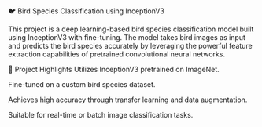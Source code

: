 🐦 Bird Species Classification using InceptionV3

This project is a deep learning-based bird species classification model built using InceptionV3 with fine-tuning. The model takes bird images as input and predicts the bird species accurately by leveraging the powerful feature extraction capabilities of pretrained convolutional neural networks.

📌 Project Highlights
Utilizes InceptionV3 pretrained on ImageNet.

Fine-tuned on a custom bird species dataset.

Achieves high accuracy through transfer learning and data augmentation.

Suitable for real-time or batch image classification tasks.
